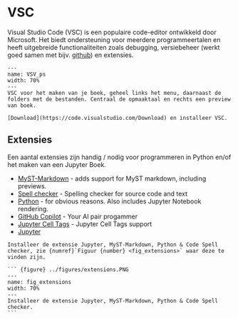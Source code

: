 # VSC

Visual Studio Code (VSC) is een populaire code-editor ontwikkeld door Microsoft. Het biedt ondersteuning voor meerdere programmeertalen en heeft uitgebreide functionaliteiten zoals debugging, versiebeheer (werkt goed samen met bijv. [github](./Github.md)) en extensies.

``` {figure} ../figures/VSC_ps.PNG
---
name: VSV_ps
width: 70%
---
VSC voor het maken van je boek, geheel links het menu, daarnaast de folders met de bestanden. Centraal de opmaaktaal en rechts een preview van boek.
```

```{exercise}
[Download](https://code.visualstudio.com/Download) en installeer VSC.
```

## Extensies
Een aantal extensies zijn handig / nodig voor programmeren in Python en/of het maken van een Jupyter Boek.
- [MyST-Markdown](https://marketplace.visualstudio.com/items?itemName=ExecutableBookProject.myst-highlight) - adds support for MyST markdown, including previews.
- [Spell checker](https://marketplace.visualstudio.com/items?itemName=streetsidesoftware.code-spell-checker) - Spelling checker for source code and text
- [Python](https://marketplace.visualstudio.com/items?itemName=ms-python.python) - for obvious reasons. Also includes Jupyter Notebook rendering.
- [GitHub Copilot](https://marketplace.visualstudio.com/items?itemName=GitHub.copilot) - Your AI pair progammer
- [Jupyter Cell Tags](https://marketplace.visualstudio.com/items?itemName=ms-toolsai.vscode-jupyter-cell-tags) - Jupyter Cell Tags support
- [Jupyter]()

````{exercise}
Installeer de extensie Jupyter, MyST-Markdown, Python & Code Spell checker, zie {numref}`Figuur {number} <fig_extensions>` waar deze te vinden zijn.

``` {figure} ../figures/extensions.PNG
---
name: fig_extensions
width: 70%
---
Installeer de extensie Jupyter, MyST-Markdown, Python & Code Spell checker.
```
````